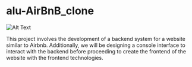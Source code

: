 # alu-AirBnB_clone
![Alt Text](https://user-images.githubusercontent.com/109438174/241194049-89eedb3a-4f65-40b5-b77e-eef734760316.png)

This project involves the development of a backend system for a website similar to Airbnb. Additionally, we will be designing a console interface to interact with the backend before proceeding to create the frontend of the website with the frontend technologies. 
